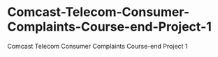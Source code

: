 # Comcast-Telecom-Consumer-Complaints-Course-end-Project-1
Comcast Telecom Consumer Complaints Course-end Project 1
